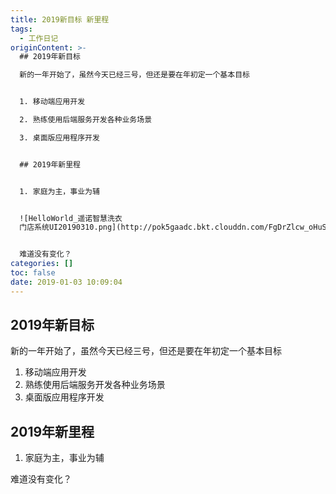 ```yaml
---
title: 2019新目标 新里程
tags:
  - 工作日记
originContent: >-
  ## 2019年新目标

  新的一年开始了，虽然今天已经三号，但还是要在年初定一个基本目标


  1. 移动端应用开发

  2. 熟练使用后端服务开发各种业务场景

  3. 桌面版应用程序开发


  ## 2019年新里程


  1. 家庭为主，事业为辅


  ![HelloWorld_遥诺智慧洗衣
  门店系统UI20190310.png](http://pok5gaadc.bkt.clouddn.com/FgDrZlcw_oHuSIYMh_tsHBsSSAFO)


  难道没有变化？
categories: []
toc: false
date: 2019-01-03 10:09:04
---
```


## 2019年新目标
新的一年开始了，虽然今天已经三号，但还是要在年初定一个基本目标

1. 移动端应用开发
2. 熟练使用后端服务开发各种业务场景
3. 桌面版应用程序开发

## 2019年新里程

1. 家庭为主，事业为辅

难道没有变化？